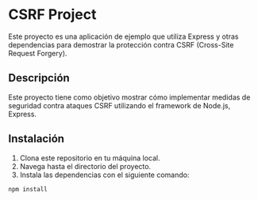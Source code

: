 # CSRF Project

Este proyecto es una aplicación de ejemplo que utiliza Express y otras dependencias para demostrar la protección contra CSRF (Cross-Site Request Forgery).

## Descripción

Este proyecto tiene como objetivo mostrar cómo implementar medidas de seguridad contra ataques CSRF utilizando el framework de Node.js, Express.

## Instalación

1. Clona este repositorio en tu máquina local.
2. Navega hasta el directorio del proyecto.
3. Instala las dependencias con el siguiente comando:

```sh
npm install